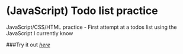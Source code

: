 # (JavaScript) Todo list practice
JavaScript/CSS/HTML practice - First attempt at a todos list using the JavaScript I currently know

###Try it out _[here](https://joryeugene.github.io/JavaScript-todo-list-practice/)_

